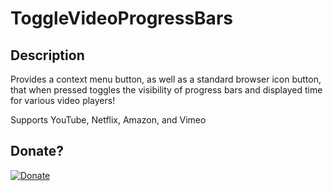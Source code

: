 # ToggleVideoProgressBars

## Description
Provides a context menu button, as well as a standard browser icon button, that when pressed toggles the visibility of progress bars and displayed time for various video players!

Supports YouTube, Netflix, Amazon, and Vimeo

## Donate?
[![Donate](https://img.shields.io/badge/Donate-PayPal-green.svg)](https://www.paypal.com/cgi-bin/webscr?cmd=_s-xclick&hosted_button_id=5DQNUQQDKWYEA)
